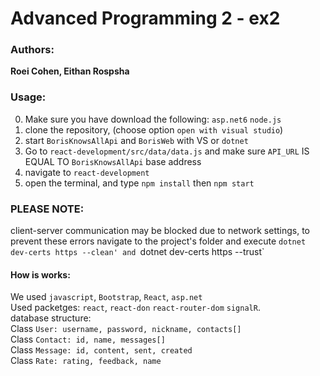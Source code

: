 # Advanced Programming 2 - ex2
### Authors:

**Roei Cohen, Eithan Rospsha**

### Usage:

0. Make sure you have download the following: `asp.net6` `node.js`<br>
1. clone the repository, (choose option `open with visual studio`)<br>
2. start `BorisKnowsAllApi` and `BorisWeb` with VS or `dotnet`
3. Go to `react-development/src/data/data.js` and make sure `API_URL` IS EQUAL TO `BorisKnowsAllApi` base address<br>
4. navigate to `react-development`<br>
5. open the terminal, and type `npm install` then `npm start`<br>
### PLEASE NOTE:
client-server communication may be blocked due to network settings, to prevent these errors navigate to the project's folder and execute 
`dotnet dev-certs https --clean' and `dotnet dev-certs https --trust`

#### How is works:

We used `javascript`, `Bootstrap`, `React`, `asp.net` <br>
Used packetges: `react`, `react-don` `react-router-dom` `signalR`.<br>
database structure:<br>
Class `User: username, password, nickname, contacts[]`<br>
Class `Contact: id, name, messages[]`<br>
Class `Message: id, content, sent, created`<br>
Class `Rate: rating, feedback, name`<br>

